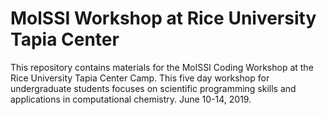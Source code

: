 # MolSSI Workshop at Rice University Tapia Center

This repository contains materials for the MolSSI Coding Workshop at the Rice University Tapia Center Camp.
This five day workshop for undergraduate students focuses on scientific programming skills and applications in computational chemistry. June 10-14, 2019.  
